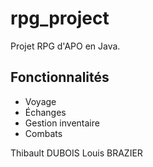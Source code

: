 # rpg_project

Projet RPG d'APO en Java. 

## Fonctionnalités

* Voyage
* Échanges
* Gestion inventaire
* Combats

Thibault DUBOIS
Louis BRAZIER

